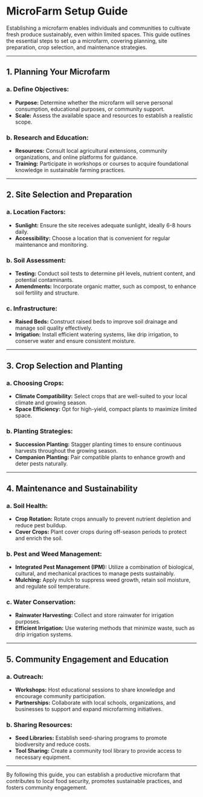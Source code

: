 # **MicroFarm Setup Guide**

Establishing a microfarm enables individuals and communities to cultivate fresh produce sustainably, even within limited spaces. This guide outlines the essential steps to set up a microfarm, covering planning, site preparation, crop selection, and maintenance strategies.

---  

## **1. Planning Your Microfarm**

### **a. Define Objectives:**
- **Purpose:** Determine whether the microfarm will serve personal consumption, educational purposes, or community support.
- **Scale:** Assess the available space and resources to establish a realistic scope.

### **b. Research and Education:**
- **Resources:** Consult local agricultural extensions, community organizations, and online platforms for guidance.
- **Training:** Participate in workshops or courses to acquire foundational knowledge in sustainable farming practices.

---  

## **2. Site Selection and Preparation**

### **a. Location Factors:**
- **Sunlight:** Ensure the site receives adequate sunlight, ideally 6-8 hours daily.
- **Accessibility:** Choose a location that is convenient for regular maintenance and monitoring.

### **b. Soil Assessment:**
- **Testing:** Conduct soil tests to determine pH levels, nutrient content, and potential contaminants.
- **Amendments:** Incorporate organic matter, such as compost, to enhance soil fertility and structure.

### **c. Infrastructure:**
- **Raised Beds:** Construct raised beds to improve soil drainage and manage soil quality effectively.
- **Irrigation:** Install efficient watering systems, like drip irrigation, to conserve water and ensure consistent moisture.

---  

## **3. Crop Selection and Planting**

### **a. Choosing Crops:**
- **Climate Compatibility:** Select crops that are well-suited to your local climate and growing season.
- **Space Efficiency:** Opt for high-yield, compact plants to maximize limited space.

### **b. Planting Strategies:**
- **Succession Planting:** Stagger planting times to ensure continuous harvests throughout the growing season.
- **Companion Planting:** Pair compatible plants to enhance growth and deter pests naturally.

---  

## **4. Maintenance and Sustainability**

### **a. Soil Health:**
- **Crop Rotation:** Rotate crops annually to prevent nutrient depletion and reduce pest buildup.
- **Cover Crops:** Plant cover crops during off-season periods to protect and enrich the soil.

### **b. Pest and Weed Management:**
- **Integrated Pest Management (IPM):** Utilize a combination of biological, cultural, and mechanical practices to manage pests sustainably.
- **Mulching:** Apply mulch to suppress weed growth, retain soil moisture, and regulate soil temperature.

### **c. Water Conservation:**
- **Rainwater Harvesting:** Collect and store rainwater for irrigation purposes.
- **Efficient Irrigation:** Use watering methods that minimize waste, such as drip irrigation systems.

---  

## **5. Community Engagement and Education**

### **a. Outreach:**
- **Workshops:** Host educational sessions to share knowledge and encourage community participation.
- **Partnerships:** Collaborate with local schools, organizations, and businesses to support and expand microfarming initiatives.

### **b. Sharing Resources:**
- **Seed Libraries:** Establish seed-sharing programs to promote biodiversity and reduce costs.
- **Tool Sharing:** Create a community tool library to provide access to necessary equipment.

---  

By following this guide, you can establish a productive microfarm that contributes to local food security, promotes sustainable practices, and fosters community engagement.
